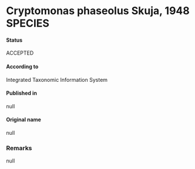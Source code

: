 Cryptomonas phaseolus Skuja, 1948 SPECIES
=======

#### Status
ACCEPTED

#### According to
Integrated Taxonomic Information System

#### Published in
null

#### Original name
null

### Remarks
null